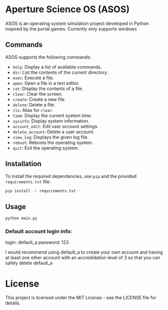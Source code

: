 # Aperture Science OS (ASOS)

ASOS is an operating system simulation project developed in Python inspired by the portal games.
Currently only supports windows

## Commands

ASOS supports the following commands:

- `help`: Display a list of available commands.
- `dir`: List the contents of the current directory.
- `exec`: Execute a file.
- `open`: Open a file in a text editor.
- `cat`: Display the contents of a file.
- `clear`: Clear the screen.
- `create`: Create a new file.
- `delete`: Delete a file.
- `cls`: Alias for `clear`.
- `time`: Display the current system time.
- `sysinfo`: Display system information.
- `account_edit`: Edit user account settings.
- `delete_account`: Delete a user account.
- `view_log`: Displays the given log file.
- `reboot`: Reboots the operating system.
- `quit`: Exit the operating system.

## Installation

To install the required dependencies, use `pip` and the provided `requirements.txt` file:

```bash
pip install -r requirements.txt
```

## Usage 

```bash
python main.py
```

### Default account login info:
login: default_a
password: 123

I would recommend using default_a to create your own account and having at least one other account with an accredidation level of 3 so that you can safely delete default_a

# License

This project is licensed under the MIT License - see the LICENSE file for details.
